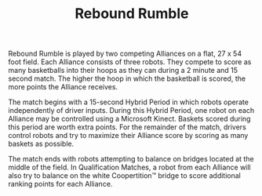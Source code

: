 ﻿---
layout: first
title: Rebound Rumble
year: 2012
vid: https://www.youtube.com/embed/gYWscqruBRA
img: /resources/img/rrlogo12.png
---

Rebound Rumble is played by two competing Alliances on a flat, 27 x 54 foot field. Each Alliance consists of three robots. They compete to score as many basketballs into their hoops as they can during a 2 minute and 15 second match. The higher the hoop in which the basketball is scored, the more points the Alliance receives.

The match begins with a 15-second Hybrid Period in which robots operate independently of driver inputs. During this Hybrid Period, one robot on each Alliance may be controlled using a Microsoft Kinect. Baskets scored during this period are worth extra points. For the remainder of the match, drivers control robots and try to maximize their Alliance score by scoring as many baskets as possible.

The match ends with robots attempting to balance on bridges located at the middle of the field. In Qualification Matches, a robot from each Alliance will also try to balance on the white Coopertition™ bridge to score additional ranking points for each Alliance.
